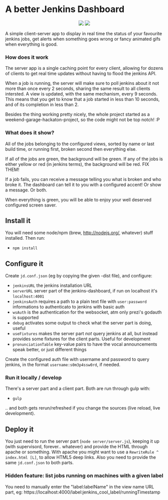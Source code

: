 A better Jenkins Dashboard
=========================

<p align="center">
    <img src="https://dl.dropboxusercontent.com/u/769042/prezi/jd-1.gif">
    <img src="https://dl.dropboxusercontent.com/u/769042/prezi/jd-2.gif">
</p>

A simple client-server app to display in real time the status of your favourite jenkins jobs, get alerts when something
goes wrong or fancy animated gifs when everything is good.

### How does it work

The server app is a single caching point for every client, allowing for dozens of clients to get real time updates without
having to flood the jenkins API.

When a job is running, the server will make sure to poll jenkins about it not more than once every 2 seconds, sharing the
same result to all clients intersted. A view is updated, with the same mechanism, every 9 seconds. This means that you get to
know that a job started in less than 10 seconds, and of its completion in less than 2.

Besides the thing working pretty nicely, the whole project started as a weekend-garage-hackaton-project, so the code might not be
top notch! :P

### What does it show?

All of the jobs belonging to the configured views, sorted by name or last build time, or running first, broken second then everything
else.

If all of the jobs are green, the background will be green. If any of the jobs is either yellow or red (in jenkins terms), the background
will be red. FIX THEM!

If a job fails, you can receive a message telling you what is broken and who broke it. The dashboard can tell it to you with a configured
accent! Or show a message. Or both.

When everything is green, you will be able to enjoy your well deserved configured screen saver.


## Install it 

You will need some node/npm (brew, http://nodejs.org/, whatever) stuff installed. Then run:
* `npm install`

## Configure it

Create `jd.conf.json` (eg by copying the given -dist file), and configure:

- `jenkinsURL` the jenkins installation URL
- `serverURL` server part of the jenkins-dashboard, if run on localhost it's `localhost:4001`
- `jenkinsAuth` requires a path to a plain text file with `user:password` informations to authenticato to jenkins with basic auth
- `wsAuth` is the authentication for the websocket, atm only prezi's godauth is supported
- `debug` activates some output to check what the server part is doing, useful
- `useFixtures` makes the server part _not_ query jenkins at all, but instead provides some fixtures for the client parts. Useful for development
- `pronunciationTable` key-value pairs to have the vocal announcements speak better, or just different things

Create the configured auth file with username and password to query jenkins, in the format 
`username:s0m3p4ssw0rd`, if needed.

### Run it locally / develop
There's a server part and a client part. Both are run through gulp with:
* `gulp`

.. and both gets rerun/refreshed if you change the sources (live reload, live development).

## Deploy it
You just need to run the server part (`node server/server.js`), keeping it up (with supervisord, forever.. whatever)
and provide the HTML through apache or something. With apache you might want to use a `RewriteRule ^ index.html [L]`, to allow 
HTML5 deep links. Also you need to provide the same `jd.conf.json` to both parts.

### Hidden feature: list jobs running on machines with a given label
You need to manually enter the "label:labelName" in the view name URL part, eg: https://localhost:4000/label:jenkins_cool_label/runningTimestamp